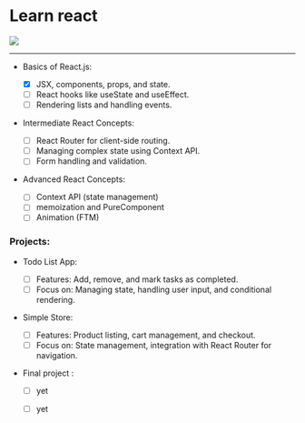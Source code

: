 
# Learn react 

![](https://bs-uploads.toptal.io/blackfish-uploads/components/blog_post_page/content/cover_image_file/cover_image/687457/retina_1708x683_staging.toptal.net_javascript_emulating-react-jsx-in-vanilla-javascript-816eafe06505b888585d08474f2166e7.png)

-----

-  Basics of React.js:
    
    - [x]  JSX, components, props, and state.
    - [ ]  React hooks like useState and useEffect.
    - [ ]  Rendering lists and handling events.
-  Intermediate React Concepts:
    
    - [ ]  React Router for client-side routing.
    - [ ]  Managing complex state using Context API.
    - [ ]  Form handling and validation.
-  Advanced React Concepts:
    
    - [ ] Context API (state management)
    - [ ]  memoization and PureComponent
    - [ ] Animation (FTM)

### Projects:

-  Todo List App:
    
    - [ ]  Features: Add, remove, and mark tasks as completed.
    - [ ]  Focus on: Managing state, handling user input, and conditional rendering.
-  Simple Store:
    
    - [ ]  Features: Product listing, cart management, and checkout.
    - [ ]  Focus on: State management, integration with React Router for navigation.

-  Final project :
    
    - [ ]  yet
    - [ ]  yet

